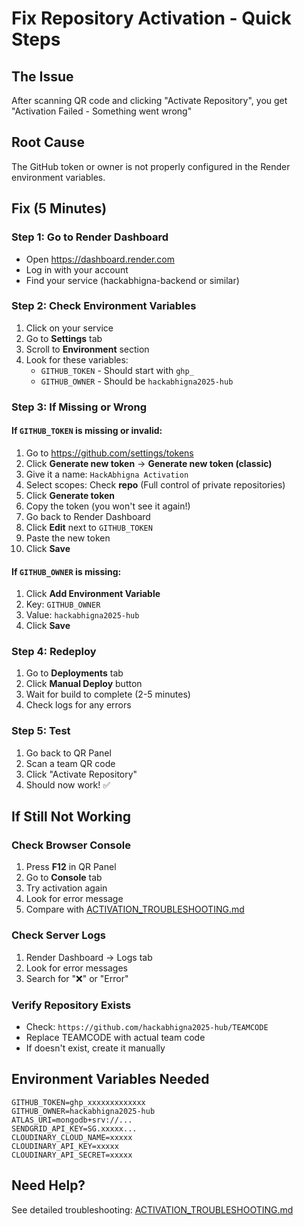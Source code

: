 # Fix Repository Activation - Quick Steps

## The Issue
After scanning QR code and clicking "Activate Repository", you get "Activation Failed - Something went wrong"

## Root Cause
The GitHub token or owner is not properly configured in the Render environment variables.

## Fix (5 Minutes)

### Step 1: Go to Render Dashboard
- Open https://dashboard.render.com
- Log in with your account
- Find your service (hackabhigna-backend or similar)

### Step 2: Check Environment Variables
1. Click on your service
2. Go to **Settings** tab
3. Scroll to **Environment** section
4. Look for these variables:
   - `GITHUB_TOKEN` - Should start with `ghp_`
   - `GITHUB_OWNER` - Should be `hackabhigna2025-hub`

### Step 3: If Missing or Wrong

#### If `GITHUB_TOKEN` is missing or invalid:
1. Go to https://github.com/settings/tokens
2. Click **Generate new token** → **Generate new token (classic)**
3. Give it a name: `HackAbhigna Activation`
4. Select scopes: Check **repo** (Full control of private repositories)
5. Click **Generate token**
6. Copy the token (you won't see it again!)
7. Go back to Render Dashboard
8. Click **Edit** next to `GITHUB_TOKEN`
9. Paste the new token
10. Click **Save**

#### If `GITHUB_OWNER` is missing:
1. Click **Add Environment Variable**
2. Key: `GITHUB_OWNER`
3. Value: `hackabhigna2025-hub`
4. Click **Save**

### Step 4: Redeploy
1. Go to **Deployments** tab
2. Click **Manual Deploy** button
3. Wait for build to complete (2-5 minutes)
4. Check logs for any errors

### Step 5: Test
1. Go back to QR Panel
2. Scan a team QR code
3. Click "Activate Repository"
4. Should now work! ✅

## If Still Not Working

### Check Browser Console
1. Press **F12** in QR Panel
2. Go to **Console** tab
3. Try activation again
4. Look for error message
5. Compare with [ACTIVATION_TROUBLESHOOTING.md](./ACTIVATION_TROUBLESHOOTING.md)

### Check Server Logs
1. Render Dashboard → Logs tab
2. Look for error messages
3. Search for "❌" or "Error"

### Verify Repository Exists
- Check: `https://github.com/hackabhigna2025-hub/TEAMCODE`
- Replace TEAMCODE with actual team code
- If doesn't exist, create it manually

## Environment Variables Needed

```
GITHUB_TOKEN=ghp_xxxxxxxxxxxxx
GITHUB_OWNER=hackabhigna2025-hub
ATLAS_URI=mongodb+srv://...
SENDGRID_API_KEY=SG.xxxxx...
CLOUDINARY_CLOUD_NAME=xxxxx
CLOUDINARY_API_KEY=xxxxx
CLOUDINARY_API_SECRET=xxxxx
```

## Need Help?

See detailed troubleshooting: [ACTIVATION_TROUBLESHOOTING.md](./ACTIVATION_TROUBLESHOOTING.md)

